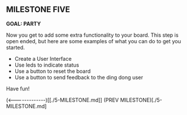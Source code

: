 
## MILESTONE FIVE
**GOAL: PARTY**

Now you get to add some extra functionality to your board. This step is open ended, but here are some examples of what you can do to get you started.

* Create a User Interface
* Use leds to indicate status
* Use a button to reset the board
* Use a button to send feedback to the ding dong user


 Have fun!

(<-------------)[[./5-MILESTONE.md]]
(PREV MILESTONE)[./5-MILESTONE.md]